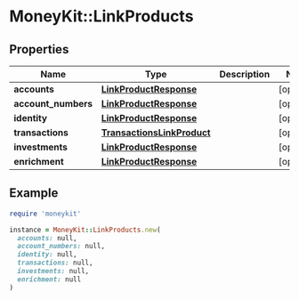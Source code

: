 # MoneyKit::LinkProducts

## Properties

| Name | Type | Description | Notes |
| ---- | ---- | ----------- | ----- |
| **accounts** | [**LinkProductResponse**](LinkProductResponse.md) |  | [optional] |
| **account_numbers** | [**LinkProductResponse**](LinkProductResponse.md) |  | [optional] |
| **identity** | [**LinkProductResponse**](LinkProductResponse.md) |  | [optional] |
| **transactions** | [**TransactionsLinkProduct**](TransactionsLinkProduct.md) |  | [optional] |
| **investments** | [**LinkProductResponse**](LinkProductResponse.md) |  | [optional] |
| **enrichment** | [**LinkProductResponse**](LinkProductResponse.md) |  | [optional] |

## Example

```ruby
require 'moneykit'

instance = MoneyKit::LinkProducts.new(
  accounts: null,
  account_numbers: null,
  identity: null,
  transactions: null,
  investments: null,
  enrichment: null
)
```

